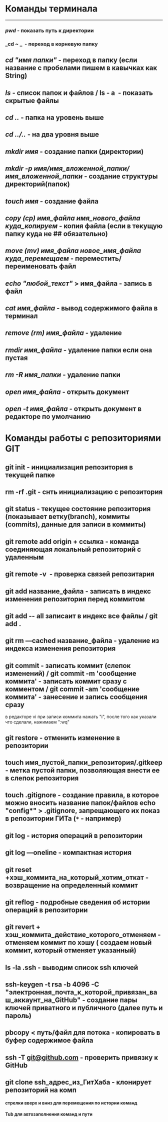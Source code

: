 # Команды терминала
----
### _pwd_ - показать путь к директории 
### _cd ~ _  - переход в корневую папку
## _cd "имя папки"_ - переход в папку (если название с пробелами пишем в кавычках как String)
## _ls_ - список папок и файлов / ls - a  - показать скрытые файлы
## _cd .._ - папка на уровень выше
## _cd ../.._ - на два уровня выше
## _mkdir имя_ - создание папки (директории)
## _mkdir -p имя/имя_вложенной_папки/имя_вложенной_папки_ - создание структуры директорий(папок)
## _touch имя_ - создание файла
## _copy (cp) имя_файла имя_нового_файла куда_копируем_ - копия файла (если в текущую папку куда не ## обязательно)
## _move (mv) имя_файла новое_имя_файла куда_перемещаем_ - переместить/переименовать файл
## _echo "любой_текст"_ > имя_файла - запись в файл
## _cat имя_файла_ - вывод содержимого файла в терминал
## _remove (rm) имя_файла_ - удаление
## _rmdir имя_файла_ - удаление папки если она пустая 
## _rm -R имя_папки_ - удаление папки
## _open имя_файла_ - открыть документ 
## _open -t имя_файла_ - открыть документ в редакторе по умолчанию

# Команды работы с репозиториями GIT

## git init - инициализация репозитория в текущей папке
## rm -rf .git - снть инициализацию с репозитория
## git status - текущее состояние репозитория (показывает ветку(branch), коммиты (commits), данные для записи в коммиты)
## git remote add origin + ссылка - команда соединяющая локальный репозиторий с удаленным
## git remote -v  - проверка связей репозитария
## git add название_файла - записать в индекс изменения репозитория перед коммитом
## git add -- all записаит в индекс все файлы / git add .
## git rm —cached название_файла - удаление из индекса изменения репозитория
## git commit - записать коммит (слепок изменений) / git commit -m 'сообщение коммита' - записать коммит сразу с комментом / git commit -am 'сообщение коммита' - занесение и запись сообщения сразу
в редакторе vi при записи коммита нажать "i", после того как указали что сделали, нажимаем ":wq"
## git restore - отменить изменение в репозитории
## touch имя_пустой_папки_репозитория/.gitkeep - метка пустой папки, позволяющая внести ее в слепок репозитория
## touch .gitignore - создание правила, в которое можно вносить название папок/файлов echo "config*" > .gitignore, запрещающего их показ в репозитории ГИТа (`*` - например)
## git log - история операций в репозитории
## git log —oneline - компактная история
## git reset +хэш_коммита_на_который_хотим_откат - возвращение на определенный коммит
## git reflog - подробные сведения об истории операций в репозитории
## git revert +  хэш_коммита_действие_которого_отменяем - отменяем коммит по хэшу ( создаем новый коммит, который отменяет указанный)
## ls -la .ssh - выводим список ssh ключей
## ssh-keygen -t rsa -b 4096 -C "электронная_почта_к_которой_привязан_ваш_аккаунт_на_GitHub" - создание пары ключей приватного и публичного (далее путь и пароль)
## pbcopy < путь/файл для потока - копировать в буфер содержимое файла
## ssh -T git@github.com - проверить привязку к GitHub
## git clone ssh_адрес_из_ГитХаба - клонирует репозиторий на комп


#### стрелки вверх и вниз для перемещения по истории команд

#### Tub для автозаполнения команд и пути
